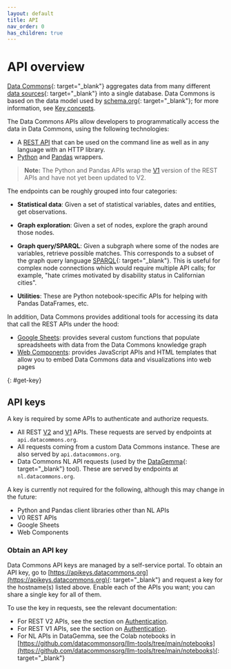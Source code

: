 ```yaml
---
layout: default
title: API
nav_order: 0
has_children: true
---
```



# API overview

[Data Commons](https://datacommons.org){: target="_blank"} aggregates data from many
different [data sources](https://datacommons.org/datasets){: target="_blank"} into a single
database. Data Commons is based on the data model used by
[schema.org](https://schema.org){: target="_blank"}; for more information, see [Key concepts](/data_model.html).

The Data Commons APIs allow developers to programmatically access the data in Data Commons, using the following technologies:

* A [REST API](/api/rest/v2) that can be used on the command line as well as in any language with an HTTP library.
* [Python](/api/python) and [Pandas](/api/pandas) wrappers.

> **Note:** The Python and Pandas APIs wrap the [V1](/api/rest/v1) version of the REST APIs and have not yet been updated to V2.

The endpoints can be roughly grouped into four categories:

-   **Statistical data**: Given a set of statistical variables, dates and entities, get observations.

-   **Graph exploration**: Given a set of nodes, explore the
    graph around those nodes.

-   **Graph query/SPARQL**: Given a subgraph where some of the nodes are
    variables, retrieve possible matches. This corresponds to a subset of the
    graph query language [SPARQL](https://www.w3.org/TR/rdf-sparql-query/){: target="_blank"}. This is useful for complex node connections which would require multiple API calls; for example, "hate crimes motivated by disability status in Californian cities".

-   **Utilities**: These are Python notebook-specific APIs for helping with
    Pandas DataFrames, etc.

In addition, Data Commons provides additional tools for accessing its data that call the REST APIs under the hood:

- [Google Sheets](sheets/index.md): provides several custom functions that populate spreadsheets with data from the Data Commons knowledge graph
- [Web Components](web_components/index.md): provides JavaScript APIs and HTML templates that allow you to embed Data Commons data and visualizations into web pages

{: #get-key}
## API keys

A key is required by some APIs to authenticate and authorize requests.
- All REST [V2](rest/v2/index.md) and [V1](rest/v1/index.md) APIs. These requests are served by endpoints at `api.datacommons.org`.
- All requests coming from a custom Data Commons instance. These are also served by `api.datacommons.org`.
- Data Commons NL API requests (used by the [DataGemma](https://ai.google.devgit/gemma/docs/datagemma){: target="_blank"} tool). These are served by endpoints at `nl.datacommons.org`.

A key is currently not required for the following, although this may change in the future:
- Python and Pandas client libraries other than NL APIs
- V0 REST APIs
- Google Sheets
- Web Components

### Obtain an API key

Data Commons API keys are managed by a self-service portal. To obtain an API key, go to [https://apikeys.datacommons.org](https://apikeys.datacommons.org){: target="_blank"}  and request a key for the hostname(s) listed above. Enable each of the APIs you want; you can share a single key for all of them.

To use the key in requests, see the relevant documentation:
- For REST V2 APIs, see the section on [Authentication](/api/rest/v2/index.html#authentication).
- For REST V1 APIs, see the section on [Authentication](/api/rest/v2/getting_started.html#authentication).
- For NL APIs in DataGemma, see the Colab notebooks in [https://github.com/datacommonsorg/llm-tools/tree/main/notebooks](https://github.com/datacommonsorg/llm-tools/tree/main/notebooks){: target="_blank"}



